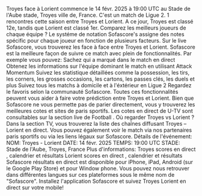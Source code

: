 Troyes face à Lorient commence le 14 févr. 2025 à 19:00 UTC au Stade de l'Aube stade, Troyes ville de, France. C'est un match de Ligue 2.
1 rencontres cette saison entre Troyes et Lorient. A ce jour, Troyes est classé 12e, tandis que Lorient est classé 1er. Comparez les meilleurs joueurs de chaque équipe ? Le systéme de notation Sofascore's assigne des notes spécific pour chaque joueur en fonction de plusieurs facteurs.
Sur le live Sofascore, vous trouverez les face à face entre Troyes et Lorient. Sofascore est la meilleure façon de suivre ce match avec plein de fonctionnalités. Par exemple vous pouvez:
Sachez qui a marqué dans le match en direct
Obtenez les informations sur l'équipe dominant le match en utilisant Attack Momentum
Suivez les statistique détaillées comme la possession, les tirs, les corners, les grosses occasions, les cartons, les passes clés, les duels et plus
Suivez tous les matchs à domicile et à l'éxtérieur en Ligue 2
Regardez le favoris selon la communauté Sofascore.
Toutes ces fonctionnalités peuvent vous aider à faire votre prédiction entre Troyes et Lorient. Bien que Sofascore ne vous permette pas de parier directement, vous y trouverez les meilleures cotes et sites de paris sportifs. Les cotes en direct de U-TV sont consultables sur la section live de Football .
Où regarder Troyes vs Lorient ? Dans la section TV, vous trouverez la liste des chaînes diffusant Troyes – Lorient en direct. Vous pouvez également voir le match via nos partenaires paris sportifs ou via les liens légaux sur Sofascore.
Détails de l'événement:
NOM: Troyes - Lorient
DATE: 14 févr. 2025
TEMPS: 19:00 UTC
STADE: Stade de l'Aube, Troyes, France
Plus d'informations:
Troyes scores en direct , calendrier et résultats
Lorient scores en direct , calendrier et résultats
Sofascore résultats en direct est disponible pour iPhone, iPad, Android (sur le Google Play Store) et pour Window phone. Vous pouvez nous retrouver dans différentes langues sur ces plateformes sous le même nom de "Sofascore". Installez l'application Sofascore et suivez Troyes Lorient en direct sur votre mobile!
